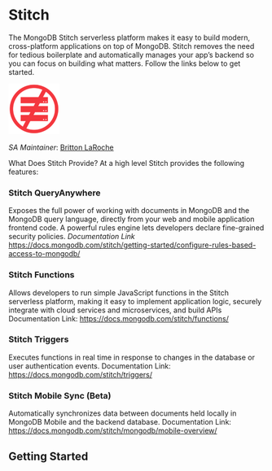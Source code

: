 # Stitch

The MongoDB Stitch serverless platform makes it easy to build modern, cross-platform applications on top of MongoDB. Stitch removes the need for tedious boilerplate and automatically manages your app’s backend so you can focus on building what matters. Follow the links below to get started.

![Serverless](img/serverless100.png "Serverless")

_SA Maintainer_: [Britton LaRoche](mailto:britton.laroche@mongodb.com)

What Does Stitch Provide? At a high level Stitch provides the following features:

### Stitch QueryAnywhere

Exposes the full power of working with documents in MongoDB and the MongoDB query language, directly from your web and mobile application frontend code. A powerful rules engine lets developers declare fine-grained security policies. 
_Documentation Link_ https://docs.mongodb.com/stitch/getting-started/configure-rules-based-access-to-mongodb/

### Stitch Functions

Allows developers to run simple JavaScript functions in the Stitch serverless platform, making it easy to implement application logic, securely integrate with cloud services and microservices, and build APIs
Documentation Link: https://docs.mongodb.com/stitch/functions/

### Stitch Triggers

Executes functions in real time in response to changes in the database or user authentication events.
Documentation Link: https://docs.mongodb.com/stitch/triggers/

### Stitch Mobile Sync (Beta)

Automatically synchronizes data between documents held locally in MongoDB Mobile and the backend database.
Documentation Link: https://docs.mongodb.com/stitch/mongodb/mobile-overview/

## Getting Started
